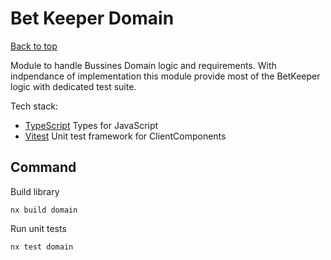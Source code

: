 # Bet Keeper Domain

[Back to top](../readme.md)

Module to handle Bussines Domain logic and requirements. With indpendance of implementation this module provide most of the BetKeeper logic with dedicated test suite. 

Tech stack:
- [TypeScript](https://www.typescriptlang.org/) Types for JavaScript
- [Vitest](https://vitest.dev/) Unit test framework for ClientComponents

## Command

Build library
```shell
nx build domain
```

Run unit tests
```shell
nx test domain
```
